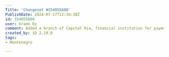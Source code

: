 ```yaml
---
Title: 'Changeset #154055680'
PublishDate: 2024-07-17T12:16:38Z
id: 154055680
user: Gramo Ex
comment: Added a branch of Capital Ria, financial institution for payments and transfers.
created_by: iD 2.29.0
tags:
- Montenegro

---
```

